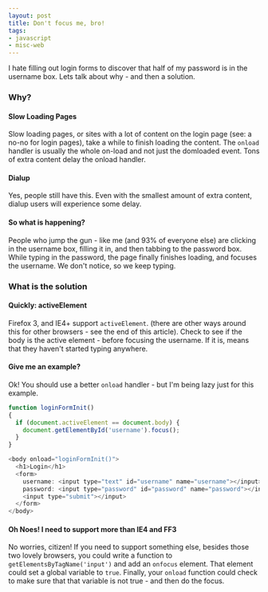 ```yaml
---
layout: post
title: Don't focus me, bro!
tags:
- javascript
- misc-web
---
```

I hate filling out login forms to discover that half of my password is in the username box.  Lets talk about why - and then a solution.

### Why?

#### Slow Loading Pages

Slow loading pages, or sites with a lot of content on the login page (see: a no-no for login pages), take a while to finish loading the content.  The `onload` handler is usually the whole on-load and not just the domloaded event.  Tons of extra content delay the onload handler.

#### Dialup

Yes, people still have this.  Even with the smallest amount of extra content, dialup users will experience some delay.

#### So what is happening?

People who jump the gun - like me (and 93% of everyone else) are clicking in the username box, filling it in, and then tabbing to the password box.  While typing in the password, the page finally finishes loading, and focuses the username.  We don't notice, so we keep typing.

### What is the solution

#### Quickly: activeElement

Firefox 3, and IE4+ support `activeElement`.  (there are other ways around this for other browsers - see the end of this article).  Check to see if the body is the active element - before focusing the username.  If it is, means that they haven't started typing anywhere.

#### Give me an example?

Ok!  You should use a better `onload` handler - but I'm being lazy just for this example.

```javascript
function loginFormInit()
{
  if (document.activeElement == document.body) {
    document.getElementById('username').focus();
  }
}
```

```javascript
<body onload="loginFormInit()">
  <h1>Login</h1>
  <form>
    username: <input type="text" id="username" name="username"></input><br></br>
    password: <input type="password" id="password" name="password"></input><br></br>
    <input type="submit"></input>
  </form>
</body>
```

#### Oh Noes! I need to support more than IE4 and FF3

No worries, citizen!  If you need to support something else, besides those two lovely browsers, you could write a function to `getElementsByTagName('input')` and add an `onfocus` element.  That element could set a global variable to `true`.  Finally, your `onload` function could check to make sure that that variable is not true - and then do the focus.
